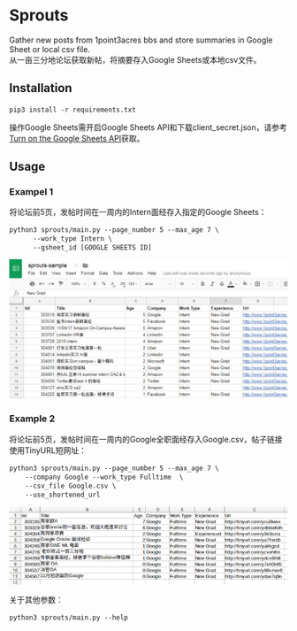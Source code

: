 # Sprouts

Gather new posts from 1point3acres bbs and store summaries in Google Sheet or local csv file.  
从一亩三分地论坛获取新帖，将摘要存入Google Sheets或本地csv文件。

## Installation
``` shell
pip3 install -r requirements.txt
```

操作Google Sheets需开启Google Sheets API和下载client_secret.json，请参考[Turn on the Google Sheets API](https://developers.google.com/sheets/api/quickstart/python)获取。

## Usage

### Exampel 1
将论坛前5页，发帖时间在一周内的Intern面经存入指定的Google Sheets：
``` shell
python3 sprouts/main.py --page_number 5 --max_age 7 \
      --work_type Intern \
      --gsheet_id [GOOGLE SHEETS ID]
```
![example 2](images/google_sheets.png)

### Example 2
将论坛前5页，发帖时间在一周内的Google全职面经存入Google.csv，帖子链接使用TinyURL短网址：

``` shell
python3 sprouts/main.py --page_number 5 --max_age 7 \
    --company Google --work_type Fulltime  \
    --csv_file Google.csv \
    --use_shortened_url
```

![example 1](images/local_csv.png)


关于其他参数：
```
python3 sprouts/main.py --help
```
